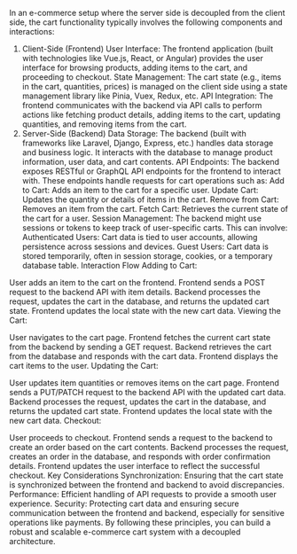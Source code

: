 In an e-commerce setup where the server side is decoupled from the client side, the cart functionality typically involves the following components and interactions:

1. Client-Side (Frontend)
User Interface: The frontend application (built with technologies like Vue.js, React, or Angular) provides the user interface for browsing products, adding items to the cart, and proceeding to checkout.
State Management: The cart state (e.g., items in the cart, quantities, prices) is managed on the client side using a state management library like Pinia, Vuex, Redux, etc.
API Integration: The frontend communicates with the backend via API calls to perform actions like fetching product details, adding items to the cart, updating quantities, and removing items from the cart.
2. Server-Side (Backend)
Data Storage: The backend (built with frameworks like Laravel, Django, Express, etc.) handles data storage and business logic. It interacts with the database to manage product information, user data, and cart contents.
API Endpoints: The backend exposes RESTful or GraphQL API endpoints for the frontend to interact with. These endpoints handle requests for cart operations such as:
Add to Cart: Adds an item to the cart for a specific user.
Update Cart: Updates the quantity or details of items in the cart.
Remove from Cart: Removes an item from the cart.
Fetch Cart: Retrieves the current state of the cart for a user.
Session Management: The backend might use sessions or tokens to keep track of user-specific carts. This can involve:
Authenticated Users: Cart data is tied to user accounts, allowing persistence across sessions and devices.
Guest Users: Cart data is stored temporarily, often in session storage, cookies, or a temporary database table.
Interaction Flow
Adding to Cart:

User adds an item to the cart on the frontend.
Frontend sends a POST request to the backend API with item details.
Backend processes the request, updates the cart in the database, and returns the updated cart state.
Frontend updates the local state with the new cart data.
Viewing the Cart:

User navigates to the cart page.
Frontend fetches the current cart state from the backend by sending a GET request.
Backend retrieves the cart from the database and responds with the cart data.
Frontend displays the cart items to the user.
Updating the Cart:

User updates item quantities or removes items on the cart page.
Frontend sends a PUT/PATCH request to the backend API with the updated cart data.
Backend processes the request, updates the cart in the database, and returns the updated cart state.
Frontend updates the local state with the new cart data.
Checkout:

User proceeds to checkout.
Frontend sends a request to the backend to create an order based on the cart contents.
Backend processes the request, creates an order in the database, and responds with order confirmation details.
Frontend updates the user interface to reflect the successful checkout.
Key Considerations
Synchronization: Ensuring that the cart state is synchronized between the frontend and backend to avoid discrepancies.
Performance: Efficient handling of API requests to provide a smooth user experience.
Security: Protecting cart data and ensuring secure communication between the frontend and backend, especially for sensitive operations like payments.
By following these principles, you can build a robust and scalable e-commerce cart system with a decoupled architecture.